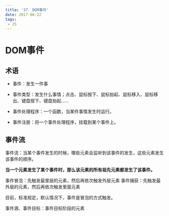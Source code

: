 ```yaml
---
title: '37. DOM事件'
date: 2017-06-22
tags:
 - JS
---
```


# DOM事件

## 术语

- 事件：发生一件事
- 事件类型：发生什么事情；点击、鼠标按下、鼠标抬起、鼠标移入、鼠标移出、键盘按下、键盘抬起……

- 事件处理程序：一个函数，当某件事情发生时运行。
- 事件注册：将一个事件处理程序，挂载到某个事件上。

## 事件流

事件流：当某个事件发生的时候，哪些元素会监听到该事件的发生，这些元素发生该事件的顺序。

**当一个元素发生了某个事件时，那么该元素的所有祖先元素都发生了该事件。**

事件冒泡：先触发最里层的元素，然后再依次触发外层元素
事件捕获：先触发最外层的元素，然后再依次触发里面元素

目前，标准规定，默认情况下，事件是冒泡的方式触发。

事件源、事件目标：事件目标阶段的元素
